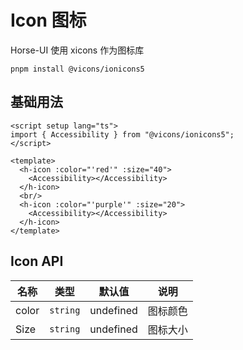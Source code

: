 # Icon 图标

Horse-UI 使用 xicons 作为图标库

```
pnpm install @vicons/ionicons5

```

## 基础用法

  <h-icon :color="'red'" :size="40">
    <Accessibility></Accessibility>
  </h-icon>
  <h-icon :color="'purple'" :size="20">
    <Accessibility></Accessibility>
  </h-icon>

```vue
<script setup lang="ts">
import { Accessibility } from "@vicons/ionicons5";
</script>

<template>
  <h-icon :color="'red'" :size="40">
    <Accessibility></Accessibility>
  </h-icon>
  <br/>
  <h-icon :color="'purple'" :size="20">
    <Accessibility></Accessibility>
  </h-icon>
</template>
```

<script setup lang="ts">
import {Accessibility} from '@vicons/ionicons5'
</script>

## Icon API
| 名称  | 类型   | 默认值    | 说明     |
| ----- | ------ | --------- | -------- |
| color | `string` | undefined | 图标颜色 |
| Size  | `string` | undefined | 图标大小 |

